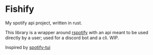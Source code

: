 # Fishify

My spotify api project, written in rust.

This library is a wrapper around [rspotify](https://github.com/ramsayleung/rspotify) with an api meant to be used directly by a user; 
used for a discord bot and a cli. WIP. 

Inspired by [spotify-tui](https://github.com/Rigellute/spotify-tui/)
